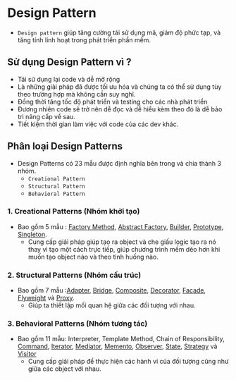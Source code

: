 # Design Pattern
- `Design pattern` giúp tăng cường tái sử dụng mã, giảm độ phức tạp, và tăng tính linh hoạt trong phát triển phần mềm.

## Sử dụng Design Pattern vì ?
- Tái sử dụng lại code và dễ mở rộng
- Là những giải pháp đã được tối ưu hóa và chúng ta có thể sử dụng tùy theo trường hợp mà không cần suy nghĩ.
- Đồng thời tăng tốc độ phát triển và testing cho các nhà phát triển
- Đương nhiên code sẽ trở nên dễ đọc và dễ hiểu kèm theo đó là dễ bảo trì nâng cấp về sau.
- Tiết kiệm thời gian làm việc với code của các dev khác.

## Phân loại Design Patterns
- Design Patterns có 23 mẫu được định nghĩa  bên trong và chia thành 3 nhóm.
  - `Creational Pattern`
  - `Structural Pattern`
  - `Behavioral Pattern`
  
### 1. Creational Patterns (Nhóm khởi tạo)
- Bao gồm 5 mẫu : [Factory Method](https://github.com/doctor-blue/design-patterns/tree/master/Creational/Factory-method), 
[Abstract Factory](https://github.com/doctor-blue/design-patterns/tree/master/Creational/Abstract-factory-method), 
[Builder](https://github.com/doctor-blue/design-patterns/tree/master/Creational/Builder), 
[Prototype](https://github.com/doctor-blue/design-patterns/tree/master/Creational/Prototype),
 [Singleton](https://github.com/doctor-blue/design-patterns/tree/master/Creational/Singleton).
  - Cung cấp giải pháp giúp tạo ra object và che giấu logic tạo ra nó thay vì tạo một cách trực tiếp, giúp chương trình mềm dẻo hơn khi muốn tạo object nào và theo tình huống nào.
  
### 2. Structural Patterns (Nhóm cấu trúc)
- Bao gồm 7 mẫu :[Adapter](), [Bridge](), [Composite](), [Decorator](), [Facade](), [Flyweight]() và [Proxy]().
  - Giúp ta thiết lập mối quan hệ giữa các đối tượng với nhau.
    
### 3. Behavioral Patterns (Nhóm tương tác)
- Bao gồm 11 mẫu: Interpreter, Template Method, Chain of Responsibility, 
[Command](), 
[Iterator](), 
[Mediator](), [Memento](), [Observer](), [State](), [Strategy]() và [Visitor]()
  - Cung cấp giải pháp để thực hiện các hành vi của đối tượng cũng như giữa các object với nhau.
